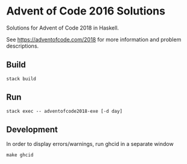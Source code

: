 # Advent of Code 2016 Solutions

Solutions for Advent of Code 2018 in Haskell. 

See https://adventofcode.com/2018 for more information and problem descriptions.

## Build

    stack build

## Run

    stack exec -- adventofcode2018-exe [-d day]

## Development

In order to display errors/warnings, run ghcid in a separate window

    make ghcid


